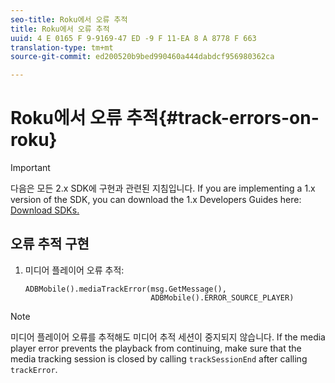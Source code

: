 ```yaml
---
seo-title: Roku에서 오류 추적
title: Roku에서 오류 추적
uuid: 4 E 0165 F 9-9169-47 ED -9 F 11-EA 8 A 8778 F 663
translation-type: tm+mt
source-git-commit: ed200520b9bed990460a444dabdcf956980362ca

---
```



# Roku에서 오류 추적{#track-errors-on-roku}

>[!IMPORTANT]
>
>다음은 모든 2.x SDK에 구현과 관련된 지침입니다. If you are implementing a 1.x version of the SDK, you can download the 1.x Developers Guides here: [Download SDKs.](../../sdk-implement/download-sdks.md)

## 오류 추적 구현

1. 미디어 플레이어 오류 추적:

   ```
   ADBMobile().mediaTrackError(msg.GetMessage(), 
                               ADBMobile().ERROR_SOURCE_PLAYER)
   ```

>[!NOTE]
>
>미디어 플레이어 오류를 추적해도 미디어 추적 세션이 중지되지 않습니다. If the media player error prevents the playback from continuing, make sure that the media tracking session is closed by calling `trackSessionEnd` after calling `trackError`.

